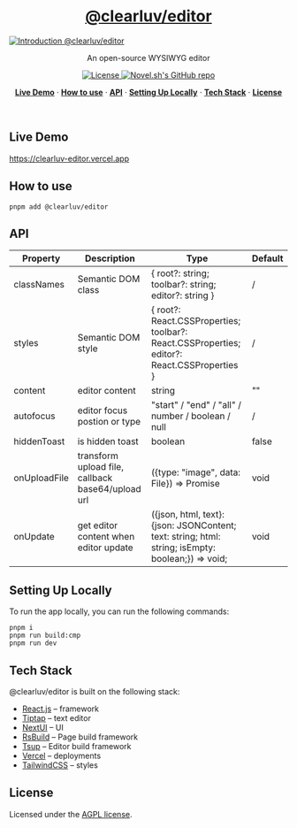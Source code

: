 <a href="https://github.com/ClearLuvMoki/clearluv-editor">
  <h1 align="center">@clearluv/editor</h1>
  <img alt="Introduction @clearluv/editor" src="https://github.com/ClearLuvMoki/clearluv-editor/blob/main/packages/core/public/images/introduction.png">
</a>

<p align="center">
  An open-source WYSIWYG editor
</p>
<p align="center">
  <a href="https://github.com/ClearLuvMoki/clearluv-editor/blob/main/LICENSE">
    <img src="https://img.shields.io/github/license/ClearLuvMoki/clearluv-editor?label=license&logo=github&color=f80&logoColor=fff" alt="License" />
  </a>
  <a href="https://github.com/ClearLuvMoki/clearluv-editorr"><img src="https://img.shields.io/github/stars/ClearLuvMoki/clearluv-editor?style=social" alt="Novel.sh's GitHub repo"></a>
</p>

<p align="center">
  <a href="#live-dome"><strong>Live Demo</strong></a> ·
  <a href="#how-to-use"><strong>How to use</strong></a> ·
  <a href="#api"><strong>API</strong></a> ·
  <a href="#setting-up-locally"><strong>Setting Up Locally</strong></a> ·
  <a href="#tech-stack"><strong>Tech Stack</strong></a> ·
  <a href="#license"><strong>License</strong></a>
</p>
<br/>

## Live Demo

https://clearluv-editor.vercel.app

## How to use

```
pnpm add @clearluv/editor
```

## API

| Property   | Description                                       | Type                                                                                              | Default 
|------------|---------------------------------------------------|---------------------------------------------------------------------------------------------------|---------|
| classNames | Semantic DOM class                                | { root?: string; toolbar?: string; editor?: string }                                              | /       |
| styles     | Semantic DOM style                                | { root?: React.CSSProperties; toolbar?: React.CSSProperties; editor?: React.CSSProperties }       | /       |
| content    | editor content                                    | string                                                                                            | ""      |
| autofocus  | editor focus postion or type                      | "start" / "end" / "all" / number / boolean / null                                                 | /       |
| hiddenToast     | is hidden toast                                   | boolean                                                                                           | false   |
| onUploadFile     | transform upload file, callback base64/upload url | ({type: "image", data: File}) => Promise<string>                                                  | void    |
| onUpdate     | get editor content when editor update             | ({json, html, text}: {json: JSONContent; text: string; html: string; isEmpty: boolean;}) => void; | void    |

## Setting Up Locally

To run the app locally, you can run the following commands:

```
pnpm i
pnpm run build:cmp
pnpm run dev
```

## Tech Stack

@clearluv/editor is built on the following stack:

- [React.js](https://react.dev/) – framework
- [Tiptap](https://tiptap.dev/) – text editor
- [NextUI](https://nextui.org/) – UI
- [RsBuild](https://rsbuild.dev/) – Page build framework
- [Tsup](https://tsup.egoist.dev/) – Editor build framework
- [Vercel](https://vercel.com) – deployments
- [TailwindCSS](https://tailwindcss.com/) – styles

## License

Licensed under the [AGPL license]("").
